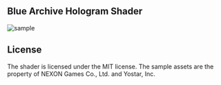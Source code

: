 ## Blue Archive Hologram Shader
![sample](./Resources/ba-shader.gif)

## License
The shader is licensed under the MIT license. The sample assets are the property of NEXON Games Co., Ltd. and Yostar, Inc.
